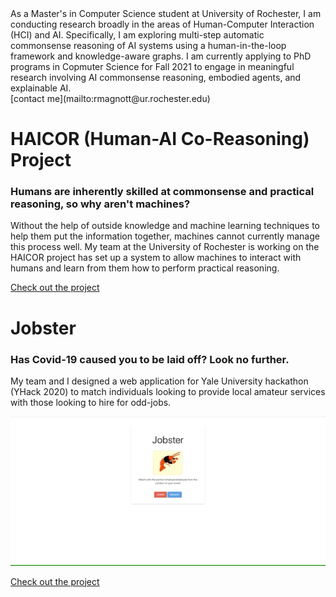 <div style="border:orange;">
As a Master's in Computer Science student at University of Rochester, I am conducting research broadly in the areas of Human-Computer Interaction (HCI) and AI. Specifically, I am exploring multi-step automatic commonsense reasoning of AI systems using a human-in-the-loop framework and knowledge-aware graphs. I am currently applying to PhD programs in Copmuter Science for Fall 2021 to engage in meaningful research involving AI commonsense reasoning, embodied agents, and explainable AI. 
</div>
[contact me](mailto:rmagnott@ur.rochester.edu)

# **HAICOR (Human-AI Co-Reasoning) Project**
### Humans are inherently skilled at commonsense and practical reasoning, so why aren't machines? 
Without the help of outside knowledge and machine learning techniques to help them put the information together, machines cannot currently manage this process well. My team at the University of Rochester is working on the HAICOR project has set up a system to allow machines to interact with humans and learn from them how to perform practical reasoning.

<a href="https://github.com/R-Magnotti/HAICOR">Check out the project</a>

# **Jobster**
### Has Covid-19 caused you to be laid off? Look no further.
My team and I designed a web application for Yale University hackathon (YHack 2020) to match individuals looking to provide local amateur services with those looking to hire for odd-jobs.

![Alt text](/demo.gif?raw=true "Demonstration of signing up and logging in")

<a href="https://github.com/R-Magnotti/jobster">Check out the project</a>




